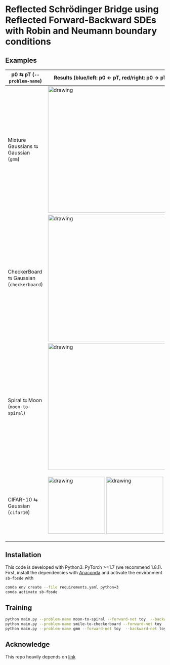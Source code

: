 # Reflected Schrödinger Bridge using Reflected Forward-Backward SDEs with Robin and Neumann boundary conditions


## Examples

| p0 ⇆ pT (`--problem-name`)  | Results (blue/left: p0 ← pT, red/right: p0 → pT) |
|-------------------------|-------------------------|
| Mixture Gaussians ⇆ Gaussian (`gmm`) | <img src="./assets/gmm.png" alt="drawing" width="400"/> |
| CheckerBoard ⇆ Gaussian (`checkerboard`) | <img src="./assets/checkerboard.png" alt="drawing" width="400"/> | 
| Spiral ⇆ Moon (`moon-to-spiral`) | <img src="./assets/spiral.png" alt="drawing" width="400"/> | 
| CIFAR-10 ⇆ Gaussian (`cifar10`) | <p float="left"> <img src="./assets/cifar10-forward.gif" alt="drawing" width="180"/>  <img src="./assets/cifar10-backward.gif" alt="drawing" width="180"/> </p> |

## Installation

This code is developed with Python3. PyTorch >=1.7 (we recommend 1.8.1). First, install the dependencies with [Anaconda](https://www.anaconda.com/products/individual) and activate the environment `sb-fbsde` with
```bash
conda env create --file requirements.yaml python=3
conda activate sb-fbsde
```

## Training

```bash
python main.py --problem-name moon-to-spiral --forward-net toy  --backward-net toy --dir output --log-tb --ckpt-freq 2
python main.py --problem-name smile-to-checkerboard --forward-net toy  --backward-net toy --dir output --log-tb
python main.py --problem-name gmm --forward-net toy  --backward-net toy --dir output --log-tb --ckpt-freq 2
```

##  Acknowledge

This repo heavily depends on [link](https://github.com/ghliu/SB-FBSDE)
